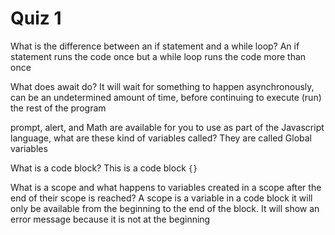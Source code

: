 # Quiz 1

What is the difference between an if statement and a while loop?
An if statement runs the code once but a while loop runs the code more than once

What does await do?
It will wait for something to happen asynchronously, can be an undetermined amount of time, before continuing to execute (run) the rest of the program

prompt, alert, and Math are available for you to use as part of the Javascript language, what are these kind of variables called?
They are called Global variables

What is a code block?
This is a code block `{}`

What is a scope and what happens to variables created in a scope after the end of their scope is reached?
A scope is a variable in a code block it will only be available from the beginning to the end of the block. It will show an error message because it is not at the beginning
